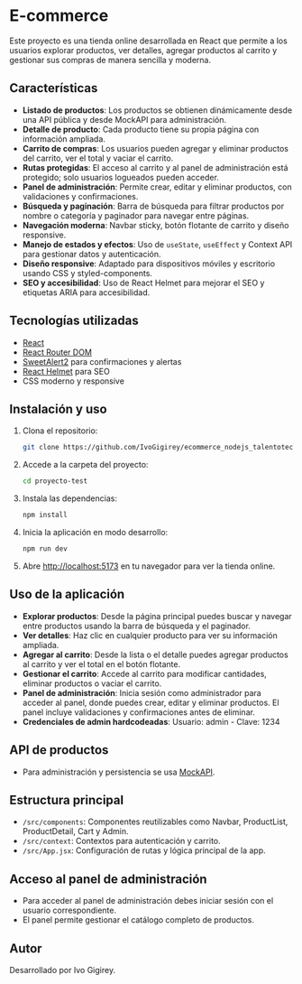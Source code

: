 # E-commerce

Este proyecto es una tienda online desarrollada en React que permite a los usuarios explorar productos, ver detalles, agregar productos al carrito y gestionar sus compras de manera sencilla y moderna.

## Características

- **Listado de productos**: Los productos se obtienen dinámicamente desde una API pública y desde MockAPI para administración.
- **Detalle de producto**: Cada producto tiene su propia página con información ampliada.
- **Carrito de compras**: Los usuarios pueden agregar y eliminar productos del carrito, ver el total y vaciar el carrito.
- **Rutas protegidas**: El acceso al carrito y al panel de administración está protegido; solo usuarios logueados pueden acceder.
- **Panel de administración**: Permite crear, editar y eliminar productos, con validaciones y confirmaciones.
- **Búsqueda y paginación**: Barra de búsqueda para filtrar productos por nombre o categoría y paginador para navegar entre páginas.
- **Navegación moderna**: Navbar sticky, botón flotante de carrito y diseño responsive.
- **Manejo de estados y efectos**: Uso de `useState`, `useEffect` y Context API para gestionar datos y autenticación.
- **Diseño responsive**: Adaptado para dispositivos móviles y escritorio usando CSS y styled-components.
- **SEO y accesibilidad**: Uso de React Helmet para mejorar el SEO y etiquetas ARIA para accesibilidad.

## Tecnologías utilizadas

- [React](https://reactjs.org/)
- [React Router DOM](https://reactrouter.com/)
- [SweetAlert2](https://sweetalert2.github.io/) para confirmaciones y alertas
- [React Helmet](https://github.com/nfl/react-helmet) para SEO
- CSS moderno y responsive

## Instalación y uso

1. Clona el repositorio:
   ```sh
   git clone https://github.com/IvoGigirey/ecommerce_nodejs_talentotech/tree/main/proyecto-test
   ```
2. Accede a la carpeta del proyecto:
   ```sh
   cd proyecto-test
   ```
3. Instala las dependencias:
   ```sh
   npm install
   ```
4. Inicia la aplicación en modo desarrollo:
   ```sh
   npm run dev
   ```
5. Abre [http://localhost:5173](http://localhost:5173) en tu navegador para ver la tienda online.

## Uso de la aplicación

- **Explorar productos**: Desde la página principal puedes buscar y navegar entre productos usando la barra de búsqueda y el paginador.
- **Ver detalles**: Haz clic en cualquier producto para ver su información ampliada.
- **Agregar al carrito**: Desde la lista o el detalle puedes agregar productos al carrito y ver el total en el botón flotante.
- **Gestionar el carrito**: Accede al carrito para modificar cantidades, eliminar productos o vaciar el carrito.
- **Panel de administración**: Inicia sesión como administrador para acceder al panel, donde puedes crear, editar y eliminar productos. El panel incluye validaciones y confirmaciones antes de eliminar.
- **Credenciales de admin hardcodeadas**: Usuario: admin - Clave: 1234

## API de productos

- Para administración y persistencia se usa [MockAPI](https://mockapi.io/).

## Estructura principal

- `/src/components`: Componentes reutilizables como Navbar, ProductList, ProductDetail, Cart y Admin.
- `/src/context`: Contextos para autenticación y carrito.
- `/src/App.jsx`: Configuración de rutas y lógica principal de la app.

## Acceso al panel de administración

- Para acceder al panel de administración debes iniciar sesión con el usuario correspondiente.
- El panel permite gestionar el catálogo completo de productos.

## Autor

Desarrollado por Ivo Gigirey.

